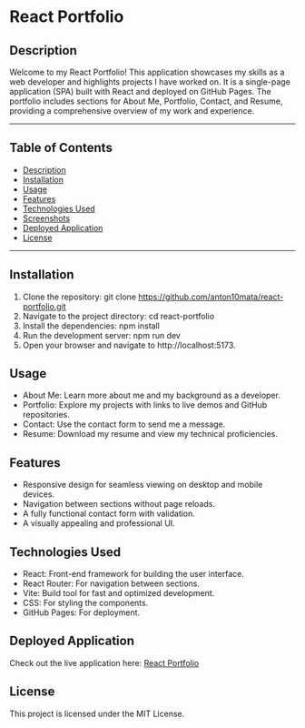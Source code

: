 # React Portfolio

## Description
Welcome to my React Portfolio! This application showcases my skills as a web developer and highlights projects I have worked on. It is a single-page application (SPA) built with React and deployed on GitHub Pages. The portfolio includes sections for About Me, Portfolio, Contact, and Resume, providing a comprehensive overview of my work and experience.

---

## Table of Contents
- [Description](#description)
- [Installation](#installation)
- [Usage](#usage)
- [Features](#features)
- [Technologies Used](#technologies-used)
- [Screenshots](#screenshots)
- [Deployed Application](#deployed-application)
- [License](#license)

---

## Installation
1. Clone the repository:
   git clone https://github.com/anton10mata/react-portfolio.git
2. Navigate to the project directory:
    cd react-portfolio
3. Install the dependencies:
    npm install
4. Run the development server:
    npm run dev
5. Open your browser and navigate to http://localhost:5173.

## Usage
- About Me: Learn more about me and my background as a developer.
- Portfolio: Explore my projects with links to live demos and GitHub repositories.
- Contact: Use the contact form to send me a message.
- Resume: Download my resume and view my technical proficiencies.

## Features
- Responsive design for seamless viewing on desktop and mobile devices.
- Navigation between sections without page reloads.
- A fully functional contact form with validation.
- A visually appealing and professional UI.

## Technologies Used
- React: Front-end framework for building the user interface.
- React Router: For navigation between sections.
- Vite: Build tool for fast and optimized development.
- CSS: For styling the components.
- GitHub Pages: For deployment.

## Deployed Application
Check out the live application here: [React Portfolio](https://anton10mata.github.io/react-portfolio/)

## License
This project is licensed under the MIT License.

